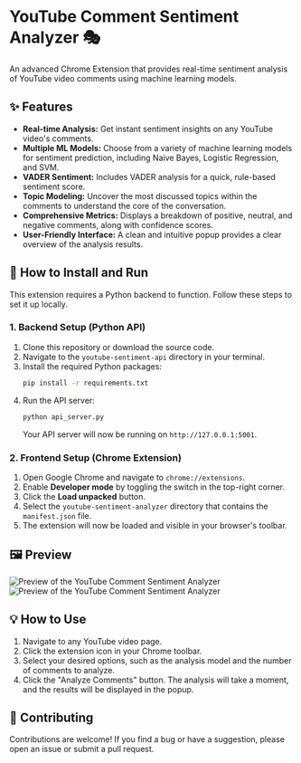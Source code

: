 # YouTube Comment Sentiment Analyzer 🎭

An advanced Chrome Extension that provides real-time sentiment analysis of YouTube video comments using machine learning models.

## ✨ Features

- **Real-time Analysis:** Get instant sentiment insights on any YouTube video's comments.
- **Multiple ML Models:** Choose from a variety of machine learning models for sentiment prediction, including Naive Bayes, Logistic Regression, and SVM.
- **VADER Sentiment:** Includes VADER analysis for a quick, rule-based sentiment score.
- **Topic Modeling:** Uncover the most discussed topics within the comments to understand the core of the conversation.
- **Comprehensive Metrics:** Displays a breakdown of positive, neutral, and negative comments, along with confidence scores.
- **User-Friendly Interface:** A clean and intuitive popup provides a clear overview of the analysis results.

## 🚀 How to Install and Run

This extension requires a Python backend to function. Follow these steps to set it up locally.

### 1. Backend Setup (Python API)

1.  Clone this repository or download the source code.
2.  Navigate to the `youtube-sentiment-api` directory in your terminal.
3.  Install the required Python packages:
    ```bash
    pip install -r requirements.txt
    ```
4.  Run the API server:
    ```bash
    python api_server.py
    ```
    Your API server will now be running on `http://127.0.0.1:5001`.

### 2. Frontend Setup (Chrome Extension)

1.  Open Google Chrome and navigate to `chrome://extensions`.
2.  Enable **Developer mode** by toggling the switch in the top-right corner.
3.  Click the **Load unpacked** button.
4.  Select the `youtube-sentiment-analyzer` directory that contains the `manifest.json` file.
5.  The extension will now be loaded and visible in your browser's toolbar.

## 🖼️ Preview

![Preview of the YouTube Comment Sentiment Analyzer](/Users/akshatpeter/Downloads/youtube-sentiment-analyzer/youtube-sentiment-api/images/sentiment_1.png)
![Preview of the YouTube Comment Sentiment Analyzer](/Users/akshatpeter/Downloads/youtube-sentiment-analyzer/youtube-sentiment-api/images/sentiment_2.png)

## 💡 How to Use

1.  Navigate to any YouTube video page.
2.  Click the extension icon in your Chrome toolbar.
3.  Select your desired options, such as the analysis model and the number of comments to analyze.
4.  Click the "Analyze Comments" button. The analysis will take a moment, and the results will be displayed in the popup.

## 🤝 Contributing

Contributions are welcome! If you find a bug or have a suggestion, please open an issue or submit a pull request.
